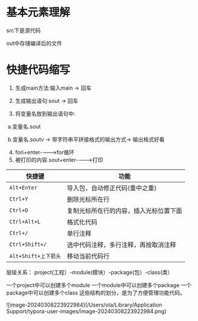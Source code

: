 # 基本元素理解

src下是源代码

out中存储编译后的文件

# 快捷代码缩写

1. 生成main方法:输入main -> 回车

2. 生成输出语句:sout -> 回车

3. 将变量名放到输出语句中:

​	a.变量名.sout

​	b.变量名.soutv -> 带字符串平拼接格式的输出方式-> 输出格式好看

4. fori+enter---->for循环
5. 被打印的内容.sout+enter---->打印



| 快捷键               | 功能                                   |
| -------------------- | -------------------------------------- |
| `Alt+Enter`          | 导入包，自动修正代码(重中之重)         |
| `Ctrl+Y`             | 删除光标所在行                         |
| `Ctrl+D`             | 复制光标所在行的内容，插入光标位置下面 |
| `Ctrl+Alt+L`         | 格式化代码                             |
| `Ctrl+/`             | 单行注释                               |
| `Ctrl+Shift+/`       | 选中代码注释，多行注释，再按取消注释   |
| `Alt+Shift+上下箭头` | 移动当前代码行                         |

层级关系：
project(工程）-module(模块）-package(包）-class(类）

一个project中可以创建多个module
一个module中可以创建多个package
一个package中可以创建多个class
这些结构的划分，是为了方便管理功能代码。

![image-20240308223922984](/Users/ola/Library/Application Support/typora-user-images/image-20240308223922984.png)